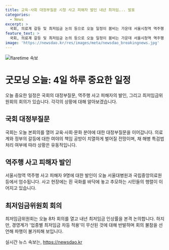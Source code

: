 ```yaml
---
title: 교육·사회 대정부질문 시청 사고 피해자 발인 내년 최저임... 발표
categories:
  - News
excerpt: >
  국회, 의료계 갈등 및 최저임금 논의 등으로 오늘 일정이 붐비는 가운데 서울시청역 역주행 사고 피해자들의 발인이 진행되고 있습니다. 최저임금위원회는 차등 적용 논의도 파행 위기에 직면하고 있습니다.
feature_text: >
  국회, 의료계 갈등 및 최저임금 논의 등으로 오늘 일정이 붐비는 가운데 서울시청역 역주행 사고 피해자들의 발인이 진행되고 있습니다. 최저임금위원회는 차등 적용 논의도 파행 위기에 직면하고 있습니다.
image: 'https://newsdao.kr/res/images/meta/newsdao_breakingnews.jpg'
---
```


<p><img src="https://newsdao.kr/res/images/meta/newsdao_breakingnews.jpg" alt="flaretime 속보" /></p>

<h1 data-ke-size="size26">굿모닝 오늘: 4일 하루 중요한 일정</h1>

<p data-ke-size="size16">오늘 중요한 일정은 국회의 대정부질문, 역주행 사고 피해자의 발인, 그리고 최저임금위원회의 회의가 있습니다. 각각의 상황에 대해 알아보겠습니다.</p>

<h2 data-ke-size="size24">국회 대정부질문</h2>

<p data-ke-size="size16">국회는 오늘 본회의를 열어 교육·사회·문화 분야에 대한 대정부질문을 이어갑니다. 의료계와 정부의 갈등에 대한 여야의 책임 공방이 치열하게 벌어질 전망이며, 채 해병 특검법 처리 여부에 따라 상황은 유동적입니다.</p>

<h2 data-ke-size="size24">역주행 사고 피해자 발인</h2>

<p data-ke-size="size16">서울시청역 역주행 사고 피해자 9명에 대한 발인이 오늘 서울대병원과 국립중앙의료원 등에서 엄수됩니다. 사고 현장에는 흰 국화를 바닥에 놓고 추모하는 시민들의 행렬이 이어지고 있습니다.</p>

<h2 data-ke-size="size24">최저임금위원회 회의</h2>

<p data-ke-size="size16">최저임금위원회는 오늘 8차 회의를 열고 내년 최저임금 인상률을 본격 논의합니다. 하지만, 경영계가 '업종별 최저임금 차등 적용'이 무산된 것에 대해 반발하며 회의 불참을 선언해 파행이 불가피해 보입니다.</p>
실시간 뉴스 속보는, <a href="https://newsdao.kr" rel="dofollow">https://newsdao.kr</a>


